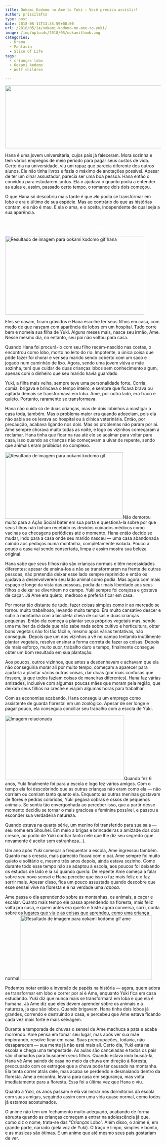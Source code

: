 ```yaml
---
title: Ookami Kodomo no Ame to Yuki – Você precisa assistir!
author: priscilafcs
type: post
date: 2018-05-14T13:36:59+00:00
url: /2018/05/14/ookami-kodomo-no-ame-to-yuki/
image: /img/uploads/2018/05/ookamithumb.png
categories:
  - Drama
  - Fantasia
  - Slice of Life
tags:
  - crianças lobo
  - Ookami kodomo
  - Wolf children

---
```

<img class="size-full wp-image-470 aligncenter" src="/img/uploads/2018/05/ookamibanner.png" alt="" width="700" height="202" srcset="/img/uploads/2018/05/ookamibanner.png 700w, /img/uploads/2018/05/ookamibanner-300x87.png 300w" sizes="(max-width: 700px) 100vw, 700px" />

Hana é uma jovem universitária, cujos pais já faleceram. Mora sozinha e tem vários empregos de meio período para pagar seus custos de vida. Certo dia na universidade, viu um rapaz que parecia diferente dos outros alunos. Ele não tinha livros e fazia o máximo de anotações possível. Apesar de ter um olhar assustador, parecia ser uma boa pessoa. Hana então o convidou para estudarem juntos. Ela o ajudava o quanto podia a entender as aulas e, assim, passado certo tempo, o romance dois dois começou.

O que Hana só descobriu mais tarde é que <span class="tooltips " style="" title="Não é dito seu nome"><em><span style="color: #000000;">ele</span></em></span> podia se transformar em lobo e era o último de sua espécie. Mas ao contrário do que as histórias contam, ele não é mau. E ela o ama, e o aceita, independente de qual seja a sua aparência. <span style="color: #ffffff;">É incrível como os japoneses aceitam qualquer coisa com a maior naturalidade, por mais absurdas que sejam. Nesse momento é mostrado uma rápida cena de sexo implícito com cara MEIO transformado, o que o torna um furry, mesmo ele podendo fazer isso como humano. Para demonstrar a aceitação talvez?</span><img class="irc_mi alignright" src="https://i.pinimg.com/originals/e4/07/c6/e407c65fd75f5eeef1b31343b9b3e4a1.gif" alt="Resultado de imagem para ookami kodomo gif hana" width="450" height="253" />

Eles se casam, ficam grávidos e Hana escolhe ter seus filhos em casa, com medo de que nasçam com aparência de lobos em um hospital. Tudo corre bem e nomeia sua filha de Yuki. Alguns meses mais, nasce seu irmão, Ame. Nesse mesmo dia, no entanto, seu pai não voltou para casa.

Quando Hana foi procurá-lo com seu filho recém-nascido nas costas, o encontrou como lobo, morto no leito do rio. Impotente, a única coisa que pôde fazer foi chorar e ver seu marido sendo coberto com um saco e jogado num caminhão de lixo. Agora, sendo uma jovem viúva e mãe sozinha, terá que cuidar de duas crianças lobos sem conhecimento algum, apenas com o dinheiro que seu marido havia guardado.

Yuki, a filha mais velha, sempre teve uma personalidade forte. Corria, comia, brigava e brincava o tempo inteiro, e sempre que ficava brava ou agitada demais se transformava em loba. Ame, por outro lado, era fraco e quieto. Portanto, raramente se transformava.

Hana não cuida só de duas crianças, mas de dois lobinhos a mastigar a casa toda, também. Mas o problema maior era quando adoeciam, pois ela não sabia se os levava ao hospital ou à clínica veterinária. Então, por precaução, acabava ligando nos dois. Mas os problemas não param por aí. Ame sempre chorava muito todas as noite, e logo os vizinhos começaram a reclamar. Hana tinha que ficar na rua até ele se acalmar para voltar para casa, isso quando as crianças não começavam a uivar de repente, sendo que animais eram proibidos no complexo.

<img class="irc_mi alignleft" src="https://i.pinimg.com/originals/d8/5f/f5/d85ff5fae3a1e3915bdbbbafba2ab039.gif" alt="Resultado de imagem para ookami kodomo gif" width="381" height="214" />Não demorou muito para a Ação Social bater em sua porta e questioná-la sobre por que seus filhos não tinham recebido os devidos cuidados médicos como vacinas ou checagens periódicas até o momento. Hana então decide se mudar, indo para a casa onde seu marido nasceu — uma casa abandonada caindo aos pedaços numa montanha, completamente isolada. Pouco a pouco a casa vai sendo consertada, limpa e assim mostra sua beleza original.

Hana sabe que seus filhos não são crianças normais e têm necessidades diferentes: apesar de ensiná-los a não se transformarem na frente de outras pessoas, não pretendia deixar esse lado sempre reprimido e então os ajudava a desenvolverem seu lado animal como podia. Mas agora com mais espaço e longe da vista das pessoas, podia dar mais liberdade aos seus filhos e deixar se divertirem no campo. Yuki sempre foi corajosa e gostava de caçar. Já Ame era quieto, medroso e preferia ficar em casa.

Por morar tão distante de tudo, fazer coisas simples como ir ao mercado se tornou muito trabalhoso, levando muito tempo. Era muito cansativo descer e subir a montanha com a bicicleta cheia de coisas e duas crianças pequenas. Então ela começa a plantar seus próprios vegetais mas, sendo uma mulher da cidade que não sabe nada sobre cultivo e horticultura, obter bons vegetais não foi tão fácil e, mesmo após várias tentativas, não conseguiu. Depois que um dos vizinhos a vê no campo tentando inutilmente plantar vegetais, resolve ensinar a forma correta de fazer as coisas. Depois de mais esforço, muito suor, trabalho duro e tempo, finalmente consegue obter um bom resultado em sua plantação.

Aos poucos, outros vizinhos, que antes a desdenhavam e achavam que ela não conseguiria morar ali por muito tempo, começam a aparecer para ajudá-la a plantar várias outras coisas, dar dicas (por mais confusas que fossem, já que todos faziam coisas de maneiras diferentes). Hana faz várias amizades, inclusive com algumas poucas mães que moram pela região, que deixam seus filhos na creche e viajam algumas horas para trabalhar.

Com as economias acabando, Hana conseguiu um emprego como assistente de guarda florestal em um zoológico. Apesar de ser longe e pagar pouco, ela conseguia conciliar seu trabalho com a escola de Yuki.

<img class="irc_mi alignright" src="https://pa1.narvii.com/6548/f669fdf590771e051115853e48c6d56fce064881_hq.gif" alt="Imagem relacionada" width="385" height="208" />Quando fez 6 anos, Yuki finalmente foi para a escola e logo fez vários amigos. Com o tempo ela foi descobrindo que as outras crianças não eram como ela — não corriam ou comiam tanto quanto ela. Enquanto as outras meninas gostavam de flores e pedras coloridas, Yuki pegava cobras e ossos de pequenos animais. Se sentiu tão envergonhada ao perceber isso, que a partir desse momento decidiu se tornar o mais graciosa e feminina possível, e passou a esconder sua verdadeira natureza.

Quando estava na quarta série, um menino foi transferido para sua sala — seu nome era Shouhei. Em meio a brigas e brincadeiras a amizade dos dois cresce, ao ponto de Yuki confiar tanto nele que lhe diz seu segredo (que novamente é aceito sem estranheza&#8230;).

Um ano após Yuki começar a frequentar a escola, Ame ingressou também. Quanto mais crescia, mais parecido ficava com o pai. Ame sempre foi muito quieto e solitário e, mesmo três anos depois, ainda estava sozinho. Como durante todo esse tempo não se adaptou à escola, aos poucos foi deixando os estudos de lado e ia só quando <span class="tooltips " style="" title="Para a inveja de muitos, sua mãe nunca o forçou ou reclamou sobre faltar"><em>queria</em></span>. De repente Ame começa a falar sobre seu novo sensei e Hana percebe que isso o faz mais feliz e o faz sorrir mais. Apesar disso, fica um pouco assustada quando descobre que esse sensei vive na floresta e é na verdade uma <span class="tooltips " style="" title="Não existem mais lobos selvagens no Japão."><em>raposa</em></span>.

Ame passa o dia aprendendo sobre as montanhas, os animais, a caçar e escalar. Quanto mais tempo ele passa aprendendo na floresta, mais feliz volta pra casa, e quem antes era quieto e triste agora conversa, sorri, conta sobre os lugares que viu e as coisas que aprendeu, como uma criança normal.<img class="irc_mi alignleft" src="https://1.bp.blogspot.com/-DjGOrkKFo18/Vb2SA2EfvwI/AAAAAAAAKDs/PnYSTyFpU7s/s1600/015.gif" alt="Resultado de imagem para ookami kodomo gif ame" width="425" height="208" />

Podemos notar então a inversão de papéis na história — agora, quem adora se transformar em lobo e correr por aí é Ame, enquanto Yuki fica em casa estudando. Yuki diz que nunca mais se transformará em loba e que ela é humana. Já Ame diz que eles devem aprender sobre os animais e a natureza, já que são lobos. Quando brigavam, Hana tinha dois lobos já grandes, correndo e destruindo a casa, e percebeu que Ame estava ficando cada vez mais forte e mais selvagem.

Durante a temporada de chuvas o sensei de Ame machuca a pata e acaba morrendo. Ame pensa em tomar seu lugar, mas após ver sua mãe implorando, resolve ficar em casa. Suas preocupações, todavia, não desaparecem — sua mente já não está mais ali. Certo dia, Yuki está na escola e chega uma tempestade. As aulas são canceladas e todos os pais são chamados para buscarem seus filhos. Quando estava indo buscá-la, Hana vê Ame saindo de casa no meio da chuva em direção à floresta, preocupado com os estragos que a chuva pode ter causado na montanha. Ela tenta correr atrás dele, mas acaba se perdendo e desmaiando dentro da floresta. Ame a encontra, leva-a para casa em segurança, mas volta imediatamente para a floresta. Essa foi a última vez que Hana o viu.

Quanto a Yuki, os anos passam e ela vai morar nos dormitórios da escola com suas amigas, seguindo assim com uma vida quase normal, como todos já estamos acostumados.

O anime não tem um fechamento muito adequado, acabando de forma abrupta quando as crianças começam a entrar na adolescência já que, como diz o nome, trata-se das &#8220;_Crianças_ Lobo&#8221;. Além disso, o anime é, em grande parte, narrado (pela voz de Yuki). O traço é limpo, simples e bonito, e as músicas são ótimas. É um anime que até mesmo seus pais gostariam de ver.